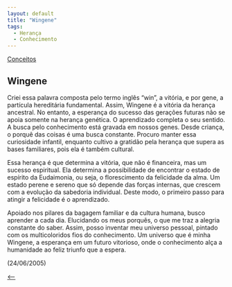 ```yaml
---
layout: default
title: "Wingene"
tags:
  - Herança
  - Conhecimento
--- 
```




[Conceitos](./)

## Wingene

Criei essa palavra composta pelo termo inglês “win”, a vitória, e por gene, a partícula hereditária fundamental. Assim, Wingene é a vitória da herança ancestral. No entanto, a esperança do sucesso das gerações futuras não se apoia somente na herança genética. O aprendizado completa o seu sentido. A busca pelo conhecimento está gravada em nossos genes. Desde criança, o porquê das coisas é uma busca constante. Procuro manter essa curiosidade infantil, enquanto cultivo a gratidão pela herança que supera as bases familiares, pois ela é também cultural.

Essa herança é que determina a vitória, que não é financeira, mas um sucesso espiritual. Ela determina a possibilidade de encontrar o estado de espírito da Eudaimonia, ou seja, o florescimento da felicidade da alma. Um estado perene e sereno que só depende das forças internas, que crescem com a evolução da sabedoria individual. Deste modo, o primeiro passo para atingir a felicidade é o aprendizado.

Apoiado nos pilares da bagagem familiar e da cultura humana, busco aprender a cada dia. Elucidando os meus porquês, o que me traz a alegria constante do saber. Assim, posso inventar meu universo pessoal, pintado com os multicoloridos fios do conhecimento. Um universo que é minha Wingene, a esperança em um futuro vitorioso, onde o conhecimento alça a humanidade ao feliz triunfo que a espera.

(24/06/2005)

[<--](./)